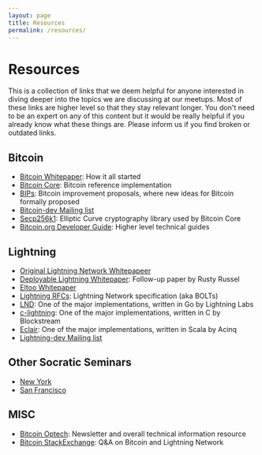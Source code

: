 ```yaml
---
layout: page
title: Resources
permalink: /resources/
---
```


# Resources

This is a collection of links that we deem helpful for anyone interested in diving
deeper into the topics we are discussing at our meetups. Most of these links are
higher level so that they stay relevant longer. You don't need to be an expert on
any of this content but it would be really helpful if you already know what these
things are. Please inform us if you find broken or outdated links.

## Bitcoin
- [Bitcoin Whitepaper](https://bitcoin.org/bitcoin.pdf): How it all started
- [Bitcoin Core](https://github.com/bitcoin/bitcoin): Bitcoin reference implementation
- [BIPs](https://github.com/bitcoin/bips): Bitcoin improvement proposals, where new ideas for Bitcoin formally proposed
- [Bitcoin-dev Mailing list](https://lists.linuxfoundation.org/mailman/listinfo/bitcoin-dev)
- [Secp256k1](https://github.com/bitcoin-core/secp256k1/pull/558): Elliptic Curve cryptography library used by Bitcoin Core
- [Bitcoin.org Developer Guide](https://bitcoin.org/en/developer-guide): Higher level technical guides

## Lightning
- [Original Lightning Network Whitepapeer](https://lightning.network/lightning-network-paper.pdf)
- [Deployable Lightning Whitepaper](https://github.com/ElementsProject/lightning/blob/master/doc/deployable-lightning.pdf): Follow-up paper by Rusty Russel
- [Eltoo Whitepaper](https://blockstream.com/eltoo.pdf)
- [Lightning RFCs](https://github.com/lightningnetwork/lightning-rfc): Lightning Network specification (aka BOLTs)
- [LND](https://github.com/lightningnetwork/lnd): One of the major implementations, written in Go by Lightning Labs
- [c-lightning](https://github.com/ElementsProject/lightning): One of the major implementations, written in C by Blockstream
- [Eclair](https://github.com/ACINQ/eclair): One of the major implementations, written in Scala by Acinq
- [Lightning-dev Mailing list](https://lists.linuxfoundation.org/mailman/listinfo/lightning-dev)

## Other Socratic Seminars
- [New York](https://bitdevs.org/)
- [San Francisco](https://www.sfbitcoindevs.org/)

## MISC
- [Bitcoin Optech](https://bitcoinops.org/): Newsletter and overall technical information resource
- [Bitcoin StackExchange](https://bitcoin.stackexchange.com/): Q&A on Bitcoin and Lightning Network
